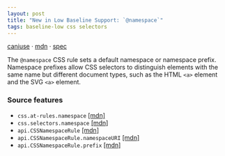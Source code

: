 ```yaml
---
layout: post
title: "New in Low Baseline Support: `@namespace`"
tags: baseline-low css selectors
---
```


[caniuse](https://caniuse.com/?search=namespace) · [mdn](https://developer.mozilla.org/en-US/search?q=`@namespace`) · [spec](https://drafts.csswg.org/css-namespaces-3/#declaration)

The `@namespace` CSS rule sets a default namespace or namespace prefix. Namespace prefixes allow CSS selectors to distinguish elements with the same name but different document types, such as the HTML `<a>` element and the SVG `<a>` element.

### Source features

- ``css.at-rules.namespace`` [[mdn]](https://developer.mozilla.org/en-US/search?q=css.at-rules.namespace)
- ``css.selectors.namespace`` [[mdn]](https://developer.mozilla.org/en-US/search?q=css.selectors.namespace)
- ``api.CSSNamespaceRule`` [[mdn]](https://developer.mozilla.org/en-US/search?q=api.CSSNamespaceRule)
- ``api.CSSNamespaceRule.namespaceURI`` [[mdn]](https://developer.mozilla.org/en-US/search?q=api.CSSNamespaceRule.namespaceURI)
- ``api.CSSNamespaceRule.prefix`` [[mdn]](https://developer.mozilla.org/en-US/search?q=api.CSSNamespaceRule.prefix)
